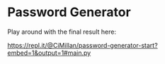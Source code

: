 # Password Generator

Play around with the final result here:

https://repl.it/@CiMillan/password-generator-start?embed=1&output=1#main.py

